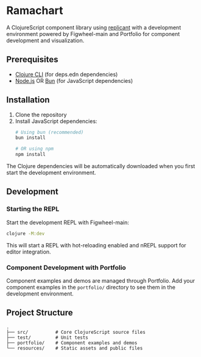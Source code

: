 # Ramachart

A ClojureScript component library using [replicant](https://replicant.fun) with a development environment powered by Figwheel-main and Portfolio for component development and visualization.

## Prerequisites

- [Clojure CLI](https://clojure.org/guides/install_clojure) (for deps.edn dependencies)
- [Node.js](https://nodejs.org/) OR [Bun](https://bun.sh/) (for JavaScript dependencies)

## Installation

1. Clone the repository
2. Install JavaScript dependencies:
   ```bash
   # Using bun (recommended)
   bun install

   # OR using npm
   npm install
   ```

The Clojure dependencies will be automatically downloaded when you first start the development environment.

## Development

### Starting the REPL

Start the development REPL with Figwheel-main:

```bash
clojure -M:dev
```

This will start a REPL with hot-reloading enabled and nREPL support for editor integration.

### Component Development with Portfolio

Component examples and demos are managed through Portfolio. Add your component examples in the `portfolio/` directory to see them in the development environment.

## Project Structure

```
.
├── src/          # Core ClojureScript source files
├── test/         # Unit tests
├── portfolio/    # Component examples and demos
└── resources/    # Static assets and public files
```
